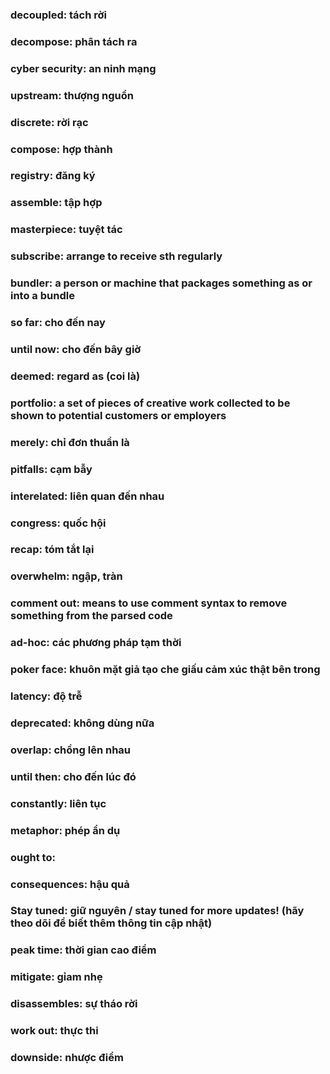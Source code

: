 ### decoupled: tách rời
### decompose: phân tách ra
### cyber security: an ninh mạng
### upstream: thượng nguồn
### discrete: rời rạc
### compose: hợp thành
### registry: đăng ký
### assemble: tập hợp
### masterpiece: tuyệt tác
### subscribe: arrange to receive sth regularly
### bundler: a person or machine that packages something as or into a bundle
### so far: cho đến nay
### until now: cho đến bây giờ
### deemed: regard as (coi là)
### portfolio: a set of pieces of creative work collected to be shown to potential customers or employers
### merely: chỉ đơn thuần là
### pitfalls: cạm bẫy
### interelated: liên quan đến nhau
### congress: quốc hội
### recap: tóm tắt lại
### overwhelm: ngập, tràn
### comment out:  means to use comment syntax to remove something from the parsed code
### ad-hoc: các phương pháp tạm thời
### poker face: khuôn mặt giả tạo che giấu cảm xúc thật bên trong
### latency: độ trễ
### deprecated: không dùng nữa
### overlap: chồng lên nhau
### until then: cho đến lúc đó
### constantly: liên tục
### metaphor: phép ẩn dụ
### ought to:
### consequences: hậu quả
### Stay tuned: giữ nguyên / stay tuned for more updates! (hãy theo dõi để biết thêm thông tin cập nhật)
### peak time: thời gian cao điểm
### mitigate: gỉam nhẹ
### disassembles: sự tháo rời
### work out: thực thi
### downside: nhược điểm
